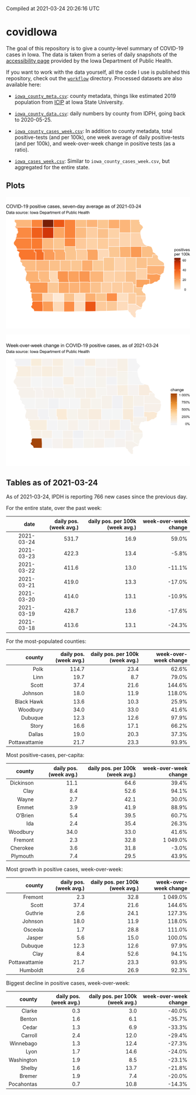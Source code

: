 Compiled at 2021-03-24 20:26:16 UTC

<!-- README.md is generated from README.Rmd. Please edit that file -->

# covidIowa

<!-- badges: start -->

<!-- badges: end -->

The goal of this repository is to give a county-level summary of
COVID-19 cases in Iowa. The data is taken from a series of daily
snapshots of the [accessibility
page](https://coronavirus.iowa.gov/pages/access) provided by the Iowa
Department of Public Health.

If you want to work with the data yourself, all the code I use is
published this repository, check out the [`workflow`](workflow)
directory. Processed datasets are also available here:

  - [`iowa_county_meta.csv`](https://raw.githubusercontent.com/ijlyttle/covidIowa/master/workflow/data/99-publish/iowa_county_meta.csv):
    county metadata, things like estimated 2019 population from
    [ICIP](https://www.icip.iastate.edu/tables/population/counties-estimates)
    at Iowa State University.

  - [`iowa_county_data.csv`](https://raw.githubusercontent.com/ijlyttle/covidIowa/master/workflow/data/99-publish/iowa_county_data.csv):
    daily numbers by county from IDPH, going back to 2020-05-25.

  - [`iowa_county_cases_week.csv`](https://raw.githubusercontent.com/ijlyttle/covidIowa/master/workflow/data/99-publish/iowa_county_data.csv):
    In addition to county metadata, total positive-tests (and per 100k),
    one week average of daily positive-tests (and per 100k), and
    week-over-week change in positive tests (as a ratio).

  - [`iowa_cases_week.csv`](https://raw.githubusercontent.com/ijlyttle/covidIowa/master/workflow/data/99-publish/iowa_cases_week.csv):
    Similar to `iowa_county_cases_week.csv`, but aggregated for the
    entire state.

## Plots

![](workflow/data/99-publish/iowa_cases.png)

![](workflow/data/99-publish/iowa_change.png)

## Tables as of 2021-03-24

As of 2021-03-24, IPDH is reporting 766 new cases since the previous
day.

For the entire state, over the past week:

|       date | daily pos. (week avg.) | daily pos. per 100k (week avg.) | week-over-week change |
| ---------: | ---------------------: | ------------------------------: | --------------------: |
| 2021-03-24 |                  531.7 |                            16.9 |                 59.0% |
| 2021-03-23 |                  422.3 |                            13.4 |                \-5.8% |
| 2021-03-22 |                  411.6 |                            13.0 |               \-11.1% |
| 2021-03-21 |                  419.0 |                            13.3 |               \-17.0% |
| 2021-03-20 |                  414.0 |                            13.1 |               \-10.9% |
| 2021-03-19 |                  428.7 |                            13.6 |               \-17.6% |
| 2021-03-18 |                  413.6 |                            13.1 |               \-24.3% |

For the most-populated counties:

|        county | daily pos. (week avg.) | daily pos. per 100k (week avg.) | week-over-week change |
| ------------: | ---------------------: | ------------------------------: | --------------------: |
|          Polk |                  114.7 |                            23.4 |                 62.6% |
|          Linn |                   19.7 |                             8.7 |                 79.0% |
|         Scott |                   37.4 |                            21.6 |                144.6% |
|       Johnson |                   18.0 |                            11.9 |                118.0% |
|    Black Hawk |                   13.6 |                            10.3 |                 25.9% |
|      Woodbury |                   34.0 |                            33.0 |                 41.6% |
|       Dubuque |                   12.3 |                            12.6 |                 97.9% |
|         Story |                   16.6 |                            17.1 |                 66.2% |
|        Dallas |                   19.0 |                            20.3 |                 37.3% |
| Pottawattamie |                   21.7 |                            23.3 |                 93.9% |

Most positive-cases, per-capita:

|    county | daily pos. (week avg.) | daily pos. per 100k (week avg.) | week-over-week change |
| --------: | ---------------------: | ------------------------------: | --------------------: |
| Dickinson |                   11.1 |                            64.6 |                 39.4% |
|      Clay |                    8.4 |                            52.6 |                 94.1% |
|     Wayne |                    2.7 |                            42.1 |                 30.0% |
|     Emmet |                    3.9 |                            41.9 |                 88.9% |
|   O’Brien |                    5.4 |                            39.5 |                 60.7% |
|       Ida |                    2.4 |                            35.4 |                 26.3% |
|  Woodbury |                   34.0 |                            33.0 |                 41.6% |
|   Fremont |                    2.3 |                            32.8 |              1 049.0% |
|  Cherokee |                    3.6 |                            31.8 |                \-3.0% |
|  Plymouth |                    7.4 |                            29.5 |                 43.9% |

Most growth in positive cases, week-over-week:

|        county | daily pos. (week avg.) | daily pos. per 100k (week avg.) | week-over-week change |
| ------------: | ---------------------: | ------------------------------: | --------------------: |
|       Fremont |                    2.3 |                            32.8 |              1 049.0% |
|         Scott |                   37.4 |                            21.6 |                144.6% |
|       Guthrie |                    2.6 |                            24.1 |                127.3% |
|       Johnson |                   18.0 |                            11.9 |                118.0% |
|       Osceola |                    1.7 |                            28.8 |                111.0% |
|        Jasper |                    5.6 |                            15.0 |                100.0% |
|       Dubuque |                   12.3 |                            12.6 |                 97.9% |
|          Clay |                    8.4 |                            52.6 |                 94.1% |
| Pottawattamie |                   21.7 |                            23.3 |                 93.9% |
|      Humboldt |                    2.6 |                            26.9 |                 92.3% |

Biggest decline in positive cases, week-over-week:

|     county | daily pos. (week avg.) | daily pos. per 100k (week avg.) | week-over-week change |
| ---------: | ---------------------: | ------------------------------: | --------------------: |
|     Clarke |                    0.3 |                             3.0 |               \-40.0% |
|     Benton |                    1.6 |                             6.1 |               \-35.7% |
|      Cedar |                    1.3 |                             6.9 |               \-33.3% |
|    Carroll |                    2.4 |                            12.0 |               \-29.4% |
|  Winnebago |                    1.3 |                            12.4 |               \-27.3% |
|       Lyon |                    1.7 |                            14.6 |               \-24.0% |
| Washington |                    1.9 |                             8.5 |               \-23.1% |
|     Shelby |                    1.6 |                            13.7 |               \-21.8% |
|     Bremer |                    1.9 |                             7.4 |               \-20.0% |
| Pocahontas |                    0.7 |                            10.8 |               \-14.3% |
